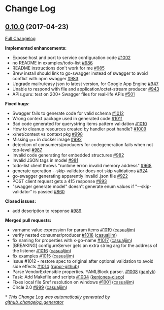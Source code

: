 # Change Log

## [0.10.0](https://github.com/circl-dev/go-swagger/tree/0.10.0) (2017-04-23)
[Full Changelog](https://github.com/circl-dev/go-swagger/compare/0.9.0...0.10.0)

**Implemented enhancements:**

- Expose host and port to service configuration code [\#1002](https://github.com/circl-dev/go-swagger/issues/1002)
- no README in examples/todo-list [\#986](https://github.com/circl-dev/go-swagger/issues/986)
- README instructions don't work for me [\#985](https://github.com/circl-dev/go-swagger/issues/985)
- Brew install should link to go-swagger instead of swagger to avoid conflict with npm swagger [\#983](https://github.com/circl-dev/go-swagger/issues/983)
- Upgrade mailru/easy json to latest version, for Google App Engine [\#947](https://github.com/circl-dev/go-swagger/issues/947)
- Unable to respond with file and application/octet-stream producer [\#943](https://github.com/circl-dev/go-swagger/issues/943)
- APIs.guru: test on 200+ Swagger files for real-life APIs [\#501](https://github.com/circl-dev/go-swagger/issues/501)

**Fixed bugs:**

- Swagger fails to generate code for valid schema [\#1012](https://github.com/circl-dev/go-swagger/issues/1012)
- Wrong context package used in generated code [\#1011](https://github.com/circl-dev/go-swagger/issues/1011)
- Bad code generated for querystring items pattern validation [\#1010](https://github.com/circl-dev/go-swagger/issues/1010)
- How to cleanup resources created by handler post handle? [\#1009](https://github.com/circl-dev/go-swagger/issues/1009)
- x/net/context vs context pkg [\#998](https://github.com/circl-dev/go-swagger/issues/998)
- Missing `gcc` in docker image [\#992](https://github.com/circl-dev/go-swagger/issues/992)
- detection of consumers/producers for codegeneration fails when not top-level [\#987](https://github.com/circl-dev/go-swagger/issues/987)
- Invalid code generating for embedded structures [\#982](https://github.com/circl-dev/go-swagger/issues/982)
- Invalid JSON tags in model [\#981](https://github.com/circl-dev/go-swagger/issues/981)
- todo-list client throws "runtime error: invalid memory address" [\#968](https://github.com/circl-dev/go-swagger/issues/968)
- generate operation --skip-validator does not skip validations [\#924](https://github.com/circl-dev/go-swagger/issues/924)
- go-swagger generating apparently invalid .json file [\#922](https://github.com/circl-dev/go-swagger/issues/922)
- POST client request gets a 415 response [\#893](https://github.com/circl-dev/go-swagger/issues/893)
- "swagger generate model" doesn't generate enum values if "--skip-validator" is passed [\#860](https://github.com/circl-dev/go-swagger/issues/860)

**Closed issues:**

- add description to response [\#989](https://github.com/circl-dev/go-swagger/issues/989)

**Merged pull requests:**

- varname value expression for param items [\#1019](https://github.com/circl-dev/go-swagger/pull/1019) ([casualjim](https://github.com/casualjim))
- verify nested consumer/producer [\#1018](https://github.com/circl-dev/go-swagger/pull/1018) ([casualjim](https://github.com/casualjim))
- fix naming for properties with x-go-name [\#1017](https://github.com/circl-dev/go-swagger/pull/1017) ([casualjim](https://github.com/casualjim))
- \[BREAKING\] configureServer gets an extra string arg for the address of the listener [\#1016](https://github.com/circl-dev/go-swagger/pull/1016) ([casualjim](https://github.com/casualjim))
- fix examples [\#1015](https://github.com/circl-dev/go-swagger/pull/1015) ([casualjim](https://github.com/casualjim))
- Issue \#1012 - restore spec to original after optional validation to avoid side effects [\#1014](https://github.com/circl-dev/go-swagger/pull/1014) ([rupor-github](https://github.com/rupor-github))
- Parse VendorExtensible properties. YAMLBlock parser. [\#1008](https://github.com/circl-dev/go-swagger/pull/1008) ([gaplyk](https://github.com/gaplyk))
- Task: Add Makefile and scripts [\#1004](https://github.com/circl-dev/go-swagger/pull/1004) ([kenjones-cisco](https://github.com/kenjones-cisco))
- Fixes local file $ref resolution on windows [\#1001](https://github.com/circl-dev/go-swagger/pull/1001) ([casualjim](https://github.com/casualjim))
- Circle 2.0 [\#999](https://github.com/circl-dev/go-swagger/pull/999) ([casualjim](https://github.com/casualjim))

\* *This Change Log was automatically generated by [github_changelog_generator](https://github.com/skywinder/Github-Changelog-Generator)*
